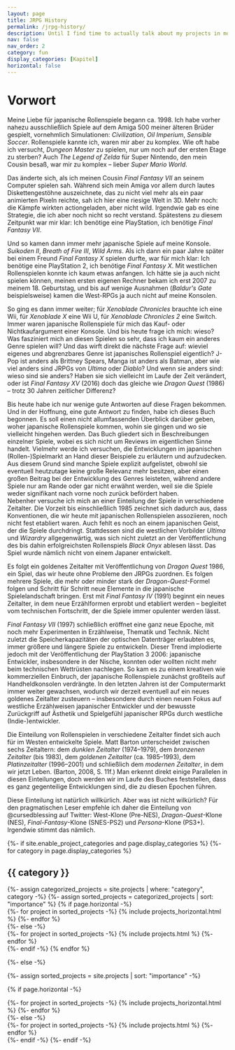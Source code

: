 ```yaml
---
layout: page
title: JRPG History
permalink: /jrpg-history/
description: Until I find time to actually talk about my projects in more detail, enjoy some amazing lorem ipsums here!
nav: false
nav_order: 2
category: fun
display_categories: [Kapitel]
horizontal: false
---
```


# Vorwort

Meine Liebe für japanische Rollenspiele begann ca. 1998. Ich habe vorher nahezu ausschließlich Spiele auf dem Amiga 500 meiner älteren Brüder gespielt, vornehmlich Simulationen: *Civilization*, *Oil Imperium*, *Sensible Soccer*. Rollenspiele kannte ich, waren mir aber zu komplex. Wie oft habe ich versucht, *Dungeon Master* zu spielen, nur um noch auf der ersten Etage zu sterben? Auch *The Legend of Zelda* für Super Nintendo, den mein Cousin besaß, war mir zu komplex – lieber *Super Mario World*.

Das änderte sich, als ich meinen Cousin *Final Fantasy VII* an seinem Computer spielen sah. Während sich mein Amiga vor allem durch lautes Diskettengestöhne auszeichnete, das zu nicht viel mehr als ein paar animierten Pixeln reichte, sah ich hier eine riesige Welt in 3D. Mehr noch: die Kämpfe wirkten actiongeladen, aber nicht wild. Irgendwie gab es eine Strategie, die ich aber noch nicht so recht verstand. Spätestens zu diesem Zeitpunkt war mir klar: Ich benötige eine PlayStation, ich benötige *Final Fantasy VII*.

Und so kamen dann immer mehr japanische Spiele auf meine Konsole. *Suikoden II*, *Breath of Fire III*, *Wild Arms*. Als ich dann ein paar Jahre später bei einem Freund *Final Fantasy X* spielen durfte, war für mich klar: Ich benötige eine PlayStation 2, ich benötige *Final Fantasy X*. Mit westlichen Rollenspielen konnte ich kaum etwas anfangen. Ich hätte sie ja auch nicht spielen können, meinen ersten eigenen Rechner bekam ich erst 2007 zu meinem 18. Geburtstag, und bis auf wenige Ausnahmen (*Baldur's Gate* beispielsweise) kamen die West-RPGs ja auch nicht auf meine Konsolen.

So ging es dann immer weiter; für *Xenoblade Chronicles* brauchte ich eine Wii, für *Xenoblade X* eine Wii U, für *Xenoblade Chronicles 2* eine Switch. Immer waren japanische Rollenspiele für mich das Kauf- oder Nichtkaufargument einer Konsole. Und bis heute frage ich mich: wieso? Was fasziniert mich an diesen Spielen so sehr, dass ich kaum ein anderes Genre spielen will? Und das wirft direkt die nächste Frage auf: wieviel eigenes und abgrenzbares Genre ist japanisches Rollenspiel eigentlich? J-Pop ist anders als Brittney Spears, Manga ist anders als Batman, aber wie viel anders sind JRPGs von *Ultima* oder *Diablo*? Und wenn sie anders sind: wieso sind sie anders? Haben sie sich vielleicht im Laufe der Zeit verändert, oder ist *Final Fantasy XV* (2016) doch das gleiche wie *Dragon Quest* (1986) – trotz 30 Jahren zeitlicher Differenz?

Bis heute habe ich nur wenige gute Antworten auf diese Fragen bekommen. Und in der Hoffnung, eine gute Antwort zu finden, habe ich dieses Buch begonnen. Es soll einen nicht allumfassenden Überblick darüber geben, woher japanische Rollenspiele kommen, wohin sie gingen und wo sie vielleicht hingehen werden. Das Buch gliedert sich in Beschreibungen einzelner Spiele, wobei es sich nicht um Reviews im eigentlichen Sinne handelt. Vielmehr werde ich versuchen, die Entwicklungen im japanischen (Rollen-)Spielmarkt an Hand dieser Beispiele zu erläutern und aufzudecken. Aus diesem Grund sind manche Spiele explizit aufgelistet, obwohl sie eventuell heutzutage keine große Relevanz mehr besitzen, aber einen großen Beitrag bei der Entwicklung des Genres leisteten, während andere Spiele nur am Rande oder gar nicht erwähnt werden, weil sie die Spiele weder signifikant nach vorne noch zurück befördert haben.\
Nebenher versuche ich mich an einer Einteilung der Spiele in verschiedene Zeitalter. Die Vorzeit bis einschließlich 1985 zeichnet sich dadurch aus, dass Konventionen, die wir heute mit japanischen Rollenspielen assoziieren, noch nicht fest etabliert waren. Auch fehlt es noch an einem japanischen Geist, der die Spiele durchdringt. Stattdessen sind die westlichen Vorbilder *Ultima* und *Wizardry* allgegenwärtig, was sich nicht zuletzt an der Veröffentlichung des bis dahin erfolgreichsten Rollenspiels *Black Onyx* ablesen lässt. Das Spiel wurde nämlich nicht von einem Japaner entwickelt.

Es folgt ein goldenes Zeitalter mit Veröffentlichung von *Dragon Quest* 1986, ein Spiel, das wir heute ohne Probleme den JRPGs zuordnen. Es folgen mehrere Spiele, die mehr oder minder stark der *Dragon-Quest*-Formel folgen und Schritt für Schritt neue Elemente in die japanische Spielelandschaft bringen. Erst mit *Final Fantasy IV* (1991) beginnt ein neues Zeitalter, in dem neue Erzählformen erprobt und etabliert werden – begleitet vom technischen Fortschritt, der die Spiele immer opulenter werden lässt.

*Final Fantasy VII* (1997) schließlich eröffnet eine ganz neue Epoche, mit noch mehr Experimenten in Erzählweise, Thematik und Technik. Nicht zuletzt die Speicherkapazitäten der optischen Datenträger erlaubten es, immer größere und längere Spiele zu entwickeln. Dieser Trend implodierte jedoch mit der Veröffentlichung der PlayStation 3 2006: japanische Entwickler, insbesondere in der Nische, konnten oder wollten nicht mehr beim technischen Wettrüsten nachlegen. So kam es zu einem kreativen wie kommerziellen Einbruch, der japanische Rollenspiele zunächst großteils auf Handheldkonsolen verdrängte. In den letzten Jahren ist der Computermarkt immer weiter gewachsen, wodurch wir derzeit eventuell auf ein neues goldenes Zeitalter zusteuern – insbesondere durch einen neuen Fokus auf westliche Erzählweisen japanischer Entwickler und der bewusste Zurückgriff auf Ästhetik und Spielgefühl japanischer RPGs durch westliche (Indie-)entwickler.

Die Einteilung von Rollenspielen in verschiedene Zeitalter findet sich auch für im Westen entwickelte Spiele. Matt Barton unterscheidet zwischen sechs Zeitaltern: dem *dunklen Zeitalter* (1974–1979), dem *bronzenen Zeitalter* (bis 1983), dem *goldenen Zeitalter* (ca. 1985–1993), dem *Platinzeitalter* (1996–2001) und schließlich dem *modernen Zeitalter*, in dem wir jetzt Leben. (Barton, 2008, S. 11f.) Man erkennt direkt einige Parallelen in diesen Einteilungen, doch werden wir im Laufe des Buches feststellen, dass es ganz gegenteilige Entwicklungen sind, die zu diesen Epochen führen.

Diese Einteilung ist natürlich willkürlich. Aber was ist nicht wilkürlich? Für den pragmatischen Leser empfehle ich daher die Einteilung von @cursedblessing auf Twitter: West-Klone (Pre-NES), *Dragon-Quest*-Klone (NES), *Final-Fantasy*-Klone (SNES-PS2) und *Persona*-Klone (PS3+). Irgendwie stimmt das nämlich.


<!-- pages/jrpg-history.md -->
<div class="projects">
{%- if site.enable_project_categories and page.display_categories %}
  <!-- Display categorized projects -->
  {%- for category in page.display_categories %}
  <h2 class="category">{{ category }}</h2>
  {%- assign categorized_projects = site.projects | where: "category", category -%}
  {%- assign sorted_projects = categorized_projects | sort: "importance" %}
  <!-- Generate cards for each project -->
  {% if page.horizontal -%}
  <div class="container">
    <div class="row row-cols-2">
    {%- for project in sorted_projects -%}
      {% include projects_horizontal.html %}
    {%- endfor %}
    </div>
  </div>
  {%- else -%}
  <div class="grid">
    {%- for project in sorted_projects -%}
      {% include projects.html %}
    {%- endfor %}
  </div>
  {%- endif -%}
  {% endfor %}

{%- else -%}
<!-- Display projects without categories -->
  {%- assign sorted_projects = site.projects | sort: "importance" -%}
  <!-- Generate cards for each project -->
  {% if page.horizontal -%}
  <div class="container">
    <div class="row row-cols-2">
    {%- for project in sorted_projects -%}
      {% include projects_horizontal.html %}
    {%- endfor %}
    </div>
  </div>
  {%- else -%}
  <div class="grid">
    {%- for project in sorted_projects -%}
      {% include projects.html %}
    {%- endfor %}
  </div>
  {%- endif -%}
{%- endif -%}
</div>
